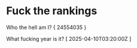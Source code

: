 # Fuck the rankings

Who the hell am I?
{ 24554035 }

What fucking year is it?
[ 2025-04-10T03:20:00Z ]
